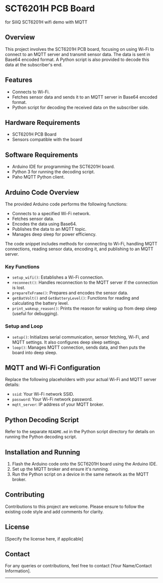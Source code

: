 # SCT6201H PCB Board 
for SiliQ SCT6201H wifi demo with MQTT

## Overview
This project involves the SCT6201H PCB board, focusing on using Wi-Fi to connect to an MQTT server and transmit sensor data. The data is sent in Base64 encoded format. A Python script is also provided to decode this data at the subscriber's end.

## Features
- Connects to Wi-Fi.
- Fetches sensor data and sends it to an MQTT server in Base64 encoded format.
- Python script for decoding the received data on the subscriber side.

## Hardware Requirements
- SCT6201H PCB Board
- Sensors compatible with the board

## Software Requirements
- Arduino IDE for programming the SCT6201H board.
- Python 3 for running the decoding script.
- Paho MQTT Python client.

## Arduino Code Overview
The provided Arduino code performs the following functions:
- Connects to a specified Wi-Fi network.
- Fetches sensor data.
- Encodes the data using Base64.
- Publishes the data to an MQTT topic.
- Manages deep sleep for power efficiency.

The code snippet includes methods for connecting to Wi-Fi, handling MQTT connections, reading sensor data, encoding it, and publishing to an MQTT server.

### Key Functions
- `setup_wifi()`: Establishes a Wi-Fi connection.
- `reconnect()`: Handles reconnection to the MQTT server if the connection is lost.
- `prepareTxFrame()`: Prepares and encodes the sensor data.
- `getBatVolt()` and `GetBatteryLevel()`: Functions for reading and calculating the battery level.
- `print_wakeup_reason()`: Prints the reason for waking up from deep sleep (useful for debugging).

### Setup and Loop
- `setup()`: Initializes serial communication, sensor fetching, Wi-Fi, and MQTT settings. It also configures deep sleep settings.
- `loop()`: Manages MQTT connection, sends data, and then puts the board into deep sleep.

## MQTT and Wi-Fi Configuration
Replace the following placeholders with your actual Wi-Fi and MQTT server details:
- `ssid`: Your Wi-Fi network SSID.
- `password`: Your Wi-Fi network password.
- `mqtt_server`: IP address of your MQTT broker.

## Python Decoding Script
Refer to the separate `README.md` in the Python script directory for details on running the Python decoding script.

## Installation and Running
1. Flash the Arduino code onto the SCT6201H board using the Arduino IDE.
2. Set up the MQTT broker and ensure it's running.
3. Run the Python script on a device in the same network as the MQTT broker.

## Contributing
Contributions to this project are welcome. Please ensure to follow the existing code style and add comments for clarity.

## License
[Specify the license here, if applicable]

## Contact
For any queries or contributions, feel free to contact [Your Name/Contact Information].

---

